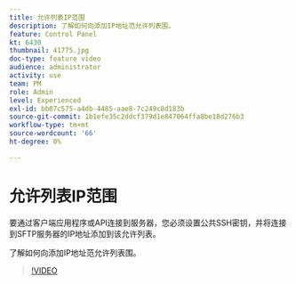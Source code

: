 ```yaml
---
title: 允许列表IP范围
description: 了解如何向添加IP地址范允许列表围。
feature: Control Panel
kt: 6430
thumbnail: 41775.jpg
doc-type: feature video
audience: administrator
activity: use
team: PM
role: Admin
level: Experienced
exl-id: bb07c575-a4db-4485-aae8-7c249c8d183b
source-git-commit: 1b1efe35c2ddcf379d1e847064ffa8be18d276b3
workflow-type: tm+mt
source-wordcount: '66'
ht-degree: 0%

---
```


# 允许列表IP范围

要通过客户端应用程序或API连接到服务器，您必须设置公共SSH密钥，并将连接到SFTP服务器的IP地址添加到该允许列表。

了解如何向添加IP地址范允许列表围。

>[!VIDEO](https://video.tv.adobe.com/v/41775?quality=12&learn=0n)

